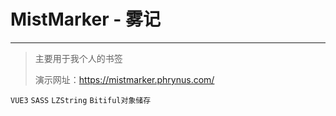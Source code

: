 # MistMarker - 雾记

---

> 主要用于我个人的书签
> 
> 演示网址：https://mistmarker.phrynus.com/

`VUE3` `SASS` `LZString` `Bitiful对象储存` 

